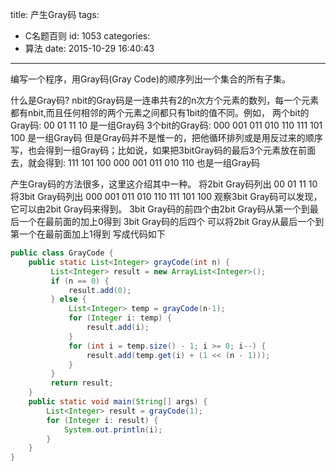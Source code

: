 title: 产生Gray码
tags:
  - C名题百则
id: 1053
categories:
  - 算法
date: 2015-10-29 16:40:43
---

编写一个程序，用Gray码(Gray Code)的顺序列出一个集合的所有子集。

什么是Gray码? nbit的Gray码是一连串共有2的n次方个元素的数列，每一个元素都有nbit,而且任何相邻的两个元素之间都只有1bit的值不同。例如，
两个bit的Gray码:
00 01 11 10 是一组Gray码
3个bit的Gray码:
000 001 011 010 110 111 101 100 是一组Gray码
但是Gray码并不是惟一的，把他循环排列或是用反过来的顺序写，也会得到一组Gray码；比如说，如果把3bitGray码的最后3个元素放在前面去，就会得到:
111 101 100 000 001 011 010 110 也是一组Gray码

产生Gray码的方法很多，这里这介绍其中一种。
将2bit Gray码列出
00 
01
11
10
将3bit Gray码列出
000
001
011
010
110
111
101
100
观察3bit Gray码可以发现，它可以由2bit Gray码来得到。
3bit Gray码的前四个由2bit Gray码从第一个到最后一个在最前面的加上0得到
3bit Gray码的后四个 可以将2bit Gray从最后一个到第一个在最前面加上1得到
写成代码如下
``` java
public class GrayCode {
	public static List<Integer> grayCode(int n) {
	     List<Integer> result = new ArrayList<Integer>();
	     if (n == 0) {
	    	 result.add(0);
	     } else {
	    	 List<Integer> temp = grayCode(n-1);
	    	 for (Integer i: temp) {
	    		 result.add(i);
	    	 }
	    	 for (int i = temp.size() - 1; i >= 0; i--) {
	    		 result.add(temp.get(i) + (1 << (n - 1)));
	    	 }
	     }
	     return result;
	}
	public static void main(String[] args) {
		List<Integer> result = grayCode(1);
		for (Integer i: result) {
			System.out.println(i);
		}
	}
}
```